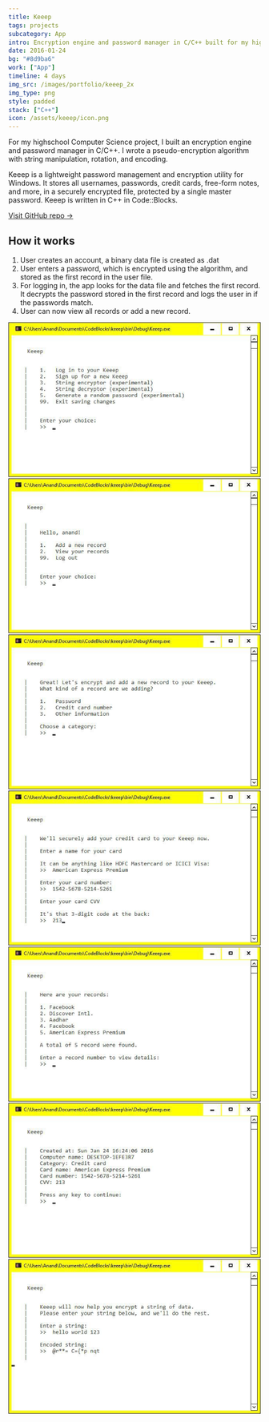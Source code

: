 ```yaml
---
title: Keeep
tags: projects
subcategory: App
intro: Encryption engine and password manager in C/C++ built for my highschool Computer Science class.
date: 2016-01-24
bg: "#8d9ba6"
work: ["App"]
timeline: 4 days
img_src: /images/portfolio/keeep_2x
img_type: png
style: padded
stack: ["C++"]
icon: /assets/keeep/icon.png
---
```


For my highschool Computer Science project, I built an encryption engine and password manager in C/C++. I wrote a pseudo-encryption algorithm with string manipulation, rotation, and encoding.

Keeep is a lightweight password management and encryption utility for Windows. It stores all usernames, passwords, credit cards, free-form notes, and more, in a securely encrypted file, protected by a single master password. Keeep is written in C++ in Code::Blocks.

[Visit GitHub repo &rarr;](https://github.com/AnandChowdhary/keeep)

## How it works

1. User creates an account, a binary data file is created as <username>.dat
2. User enters a password, which is encrypted using the algorithm, and stored as the first record in the user file.
3. For logging in, the app looks for the data file and fetches the first record. It decrypts the password stored in the first record and logs the user in if the passwords match.
4. User can now view all records or add a new record.

<div class="two-images">
  <div><img alt="" src="/assets/keeep/1.jpg"></div>
  <div><img alt="" src="/assets/keeep/2.jpg"></div>
</div>
<div class="two-images">
  <div><img alt="" src="/assets/keeep/3.jpg"></div>
  <div><img alt="" src="/assets/keeep/4.jpg"></div>
</div>
<div class="two-images">
  <div><img alt="" src="/assets/keeep/5.jpg"></div>
  <div><img alt="" src="/assets/keeep/6.jpg"></div>
</div>
<div class="two-images">
  <div><img alt="" src="/assets/keeep/7.jpg"></div>
</div>
<div class="images">
  <img alt="" src="/images/portfolio/keeep_2x.png">
</div>
